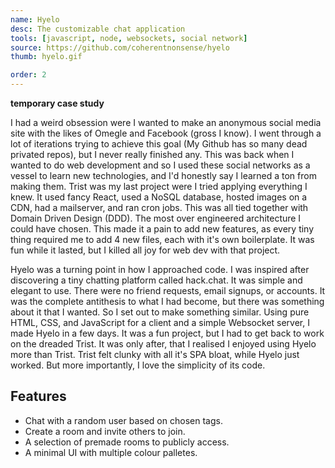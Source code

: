 ```yaml
---
name: Hyelo
desc: The customizable chat application
tools: [javascript, node, websockets, social network]
source: https://github.com/coherentnonsense/hyelo
thumb: hyelo.gif

order: 2
---
```


**temporary case study**

I had a weird obsession were I wanted to make an anonymous social media site with the likes of Omegle and Facebook (gross I know). I went through a lot of iterations trying to achieve this goal (My Github has so many dead privated repos), but I never really finished any. This was back when I wanted to do web development and so I used these social networks as a vessel to learn new technologies, and I'd honestly say I learned a ton from making them. Trist was my last project were I tried applying everything I knew. It used fancy React, used a NoSQL database, hosted images on a CDN, had a mailserver, and ran cron jobs. This was all tied together with Domain Driven Design (DDD). The most over engineered architecture I could have chosen. This made it a pain to add new features, as every tiny thing required me to add 4 new files, each with it's own boilerplate. It was fun while it lasted, but I killed all joy for web dev with that project.

Hyelo was a turning point in how I approached code. I was inspired after discovering a tiny chatting platform called hack.chat. It was simple and elegant to use. There were no friend requests, email signups, or accounts. It was the complete antithesis to what I had become, but there was something about it that I wanted. So I set out to make something similar. Using pure HTML, CSS, and JavaScript for a client and a simple Websocket server, I made Hyelo in a few days. It was a fun project, but I had to get back to work on the dreaded Trist. It was only after, that I realised I enjoyed using Hyelo more than Trist. Trist felt clunky with all it's SPA bloat, while Hyelo just worked. But more importantly, I love the simplicity of its code.

## Features

- Chat with a random user based on chosen tags.
- Create a room and invite others to join.
- A selection of premade rooms to publicly access.
- A minimal UI with multiple colour palletes.
